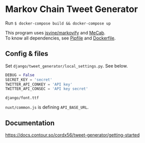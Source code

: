 # Markov Chain Tweet Generator

Run `$ docker-compose build && docker-compose up`

This program uses [jsvine/markovify](https://github.com/jsvine/markovify) and [MeCab](https://taku910.github.io/mecab/).  
To know all dependencies, see [Pipfile](python/Pipfile) and [Dockerfile](Dockerfile).

## Config & files
Set `django/tweet_generator/local_settings.py`. See below.
```python
DEBUG = False
SECRET_KEY = 'secret'
TWITTER_API_CONKEY = 'API key'
TWITTER_API_CONSEC = 'API key secret'
```

`django/font.ttf`

`nuxt/common.js` is defining `API_BASE_URL`.

## Documentation
https://docs.contour.so/cordx56/tweet-generator/getting-started
